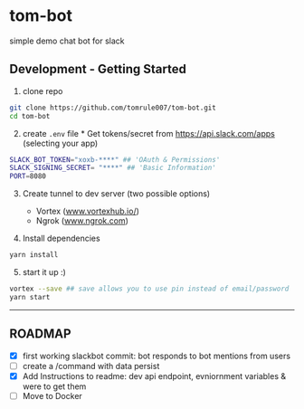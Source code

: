 # tom-bot

simple demo chat bot for slack

## Development - Getting Started

1. clone repo

```bash
git clone https://github.com/tomrule007/tom-bot.git
cd tom-bot
```

2. create `.env` file \* Get tokens/secret from https://api.slack.com/apps (selecting your app)

```bash
SLACK_BOT_TOKEN="xoxb-****" ## 'OAuth & Permissions'
SLACK_SIGNING_SECRET= "****" ## 'Basic Information'
PORT=8080
```

3. Create tunnel to dev server (two possible options)

   - Vortex (www.vortexhub.io/)
   - Ngrok (www.ngrok.com)

4. Install dependencies

```bash
yarn install
```

5. start it up :)

```bash
vortex --save ## save allows you to use pin instead of email/password
yarn start
```

---

## ROADMAP

- [x] first working slackbot commit: bot responds to bot mentions from users
- [ ] create a /command with data persist
- [x] Add Instructions to readme: dev api endpoint, evniornment variables & were to get them
- [ ] Move to Docker
